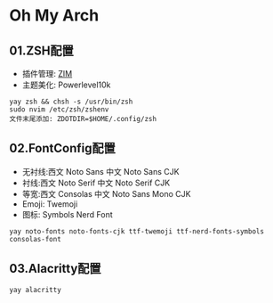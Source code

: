 # Oh My Arch
## 01.ZSH配置
* 插件管理: [ZIM](https://github.com/zimfw/zimfw)
* 主题美化: Powerlevel10k
```
yay zsh && chsh -s /usr/bin/zsh
sudo nvim /etc/zsh/zshenv
文件末尾添加: ZDOTDIR=$HOME/.config/zsh
```
## 02.FontConfig配置
* 无衬线:西文 Noto Sans 中文 Noto Sans CJK
* 衬线:西文 Noto Serif 中文 Noto Serif CJK
* 等宽:西文 Consolas 中文 Noto Sans Mono CJK
* Emoji: Twemoji
* 图标: Symbols Nerd Font
```
yay noto-fonts noto-fonts-cjk ttf-twemoji ttf-nerd-fonts-symbols consolas-font
```
## 03.Alacritty配置
```
yay alacritty
```
